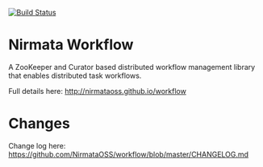 [![Build Status](https://travis-ci.org/NirmataOSS/workflow.svg?branch=master)](https://travis-ci.org/NirmataOSS/workflow)

Nirmata Workflow
========
 
 A ZooKeeper and Curator based distributed workflow management library that enables distributed task workflows.
 
 Full details here: http://nirmataoss.github.io/workflow

Changes
=========

 Change log here: https://github.com/NirmataOSS/workflow/blob/master/CHANGELOG.md
